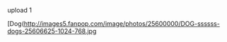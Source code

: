 
upload 1


[Dog(http://images5.fanpop.com/image/photos/25600000/DOG-ssssss-dogs-25606625-1024-768.jpg
